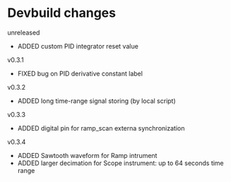 
# Devbuild  changes

unreleased
- ADDED custom PID integrator reset value

v0.3.1
- FIXED bug on PID derivative constant label

v0.3.2
- ADDED long time-range signal storing (by local script)

v0.3.3
- ADDED digital pin for ramp_scan externa synchronization

v0.3.4
- ADDED Sawtooth waveform for Ramp intrument
- ADDED larger decimation for Scope instrument: up to 64 seconds time range
